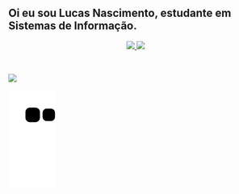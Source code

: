 ## Oi eu sou Lucas Nascimento, estudante em Sistemas de Informação.
<div align="center">
  <a href="https://github.com/lucansl">
  <img height="180em" src="https://github-readme-stats.vercel.app/api?username=LucasNSL&show_icons=true&theme=dark&include_all_commits=true&count_private=true"/>
  <img height="180em" src="https://github-readme-stats.vercel.app/api/top-langs/?username=LucasNSL&layout=compact&langs_count=7&theme=dark"/>
</div>
<div style="display: inline_block"><br>
  
</div>
  
  ##
 
<div> 
  <a href="https://www.instagram.com/lucasnsl21/" target="_blank"><img src="https://img.shields.io/badge/-Instagram-%23E4405F?style=for-the-badge&logo=instagram&logoColor=white" target="_blank"></a>
  <a href="https://www.linkedin.com/in/lucasnascimentob34b02196/-ballerini-4B8r3B4p7yhRXuBWLqsQ546WR43cqQwrbXMDFnBi6vSJBeif8tPW85a7r7DM961Jvk4hdryZoByEp8GC8HzsqJpRN4FxGM9-the-badge&logo=linkedin&logoColor=white" target="_blank"></a> 
 
  ![Snake animation](https://github.com/LucasNSL/LucasNSL/blob/output/github-contribution-grid-snake.svg)
 
</div>
